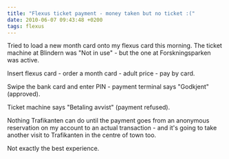 ```yaml
---
title: "Flexus ticket payment - money taken but no ticket :("
date: 2010-06-07 09:43:48 +0200
tags: flexus
---
```


Tried to load a new month card onto my flexus card this morning. The ticket machine at Blindern was "Not in use" - but the one at Forskningsparken was active.

Insert flexus card - order a month card - adult price - pay by card.

Swipe the bank card and enter PIN - payment terminal says "Godkjent" (approved).

Ticket machine says "Betaling avvist" (payment refused).

Nothing Trafikanten can do until the payment goes from an anonymous reservation on my account to an actual transaction - and it's going to take another visit to Trafikanten in the centre of town too.

Not exactly the best experience.
